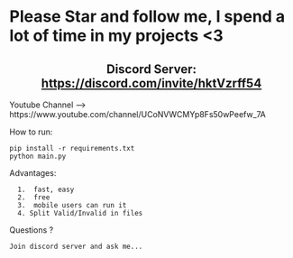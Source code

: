 <h1>Please Star and follow me, I spend a lot of time in my projects <3</h1>


<h2 align="center">Discord Server: <a href="https://discord.com/invite/hktVzrff54">https://discord.com/invite/hktVzrff54</a></h2


<p align="center">
Youtube Channel --> https://www.youtube.com/channel/UCoNVWCMYp8Fs50wPeefw_7A
</p

How to run:
```
pip install -r requirements.txt
python main.py
```

Advantages:
```
  1.  fast, easy
  2.  free
  3.  mobile users can run it
  4. Split Valid/Invalid in files
```
Questions ?
```
Join discord server and ask me...
```
